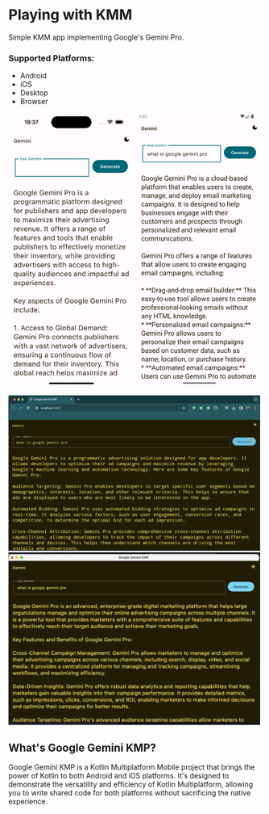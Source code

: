 # Playing with KMM

Simple KMM app implementing Google's Gemini Pro.


### Supported Platforms: 
* Android
* iOS
* Desktop
* Browser

<img src = "screenshots/Simulator Screenshot - iPhone 15 Pro - 2023-12-28 at 19.37.12.png" width ="250" /> <img src = "screenshots/Screenshot_20231228_193721.png" width ="250" />

<img src = "screenshots/Screenshot 2023-12-28 at 19.38.03.png" width ="500" /> 

<img src = "screenshots/Screenshot 2023-12-28 at 19.37.41.png" width ="500" /> 


## What's Google Gemini KMP?
Google Gemini KMP is a Kotlin Multiplatform Mobile project that brings the power of Kotlin to both Android and iOS platforms. It's designed to demonstrate the versatility and efficiency of Kotlin Multiplatform, allowing you to write shared code for both platforms without sacrificing the native experience.
